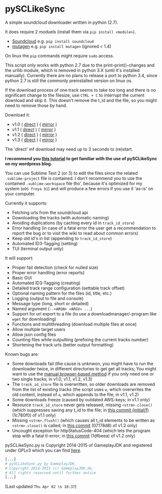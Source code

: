 pySCLikeSync
============

A simple soundcloud downloader written in python (2.7).

It does require 2 moduels (install them via `pip install <module>`).

* [Soundcloud](https://github.com/soundcloud/soundcloud-python) e.g. `pip install soundcloud`
* [mutagen](https://bitbucket.org/lazka/mutagen) e.g. `pip install mutagen` (ignored < 1.4)

On linux the `pip` commands might require `sudo` access.

This script only works with python 2.7 due to the print-print()-changes and the urllib module, which is removed in python 3.X (until it's installed manually). Currently there are no plans to release a port to python 3.4, since python 2.7 is still the commonly preinstalled version on linux os.

If the download process of one track seems to take too long and there is no significant change to the filesize, use `CTRL + C` to interrupt the current download and skip it. This doesn't remove the t_id and the file, so you might need to remove those by hand.

Download it:
* v1.0 ( [direct](http://download1324.mediafire.com/m142bqeg5ikg/zt4x9ixu56rw4b5/pySCLikeSync-v1.0.py) ) ( [mirror](http://www.mediafire.com/download/zt4x9ixu56rw4b5/pySCLikeSync-v1.0.py) )
* v1.1 ( [direct](http://download944.mediafire.com/501ls0eo9pfg/7oryhqnbjzrn8ec/pySCLikeSync-v1.1.py) ) ( [mirror](http://www.mediafire.com/download/7oryhqnbjzrn8ec/pySCLikeSync-v1.1.py) )
* v1.2 ( [direct](http://download1585.mediafire.com/xpdssbdehpjg/2s3tbob9pzu27f3/pySCLikeSync-v1.2.py) ) ( [mirror](http://www.mediafire.com/download/2s3tbob9pzu27f3/pySCLikeSync-v1.2.py) )
* v1.3 ( [direct](http://download948.mediafire.com/t4y1n666z76g/npogv6z93z9v16f/pySCLikeSync-v1.3.py) ) ( [mirror](http://www.mediafire.com/download/npogv6z93z9v16f/pySCLikeSync-v1.3.py) )

The 'direct' mf download may need up to 3 seconds to (re)start.

__I recommend you [this tutorial](http://gameplayjdk.wordpress.com/2014/07/28/tutorial-how-to-use-pysclikesync-to-download-your-favourite-tracks-from-soundcloud-28-07-2014/) to get familiar with the use of pySCLikeSync on my wordpress blog.__

You can use Sublime Text 2 (or 3) to edit the files since the related `.sublime-project` file is contained. I don't recommend you to use the contained `.sublime-workspace` file tho', because it's optimized for my system (`eOS freya b1`) and will produce a few errors if you use it 'as-is' on your computer.

Currently it supports:
* Fetching urls from the soundcloud api
* Downloading the tracks (with automatic naming)
* Avoiding duplications (by caching every id in `track_id_store`)
* Error handling (in case of a fatal error the user get a recommendation to report the bug or to visit the wiki to read about common errors)
* Keep old id's in list (appending to `track_id_store`)
* Automated ID3-Tagging (setting)
* TUI (terminal output only)

It will support:
* Proper fail detection (check for nulled size)
* Proper error handling (error reports)
* Basic GUI
* Automated ID3-Tagging (creating)
* Detailed track range configuration (settable track offset)
* Optional naming pattern for the files (id, title, etc.)
* Logging (output to file and console)
* Message type (long, short or detailed)
* Named argument (`--<ARGN> <ARGV> ...`)
* Support for url export to a file (to use a downloadmanager/-program like `wget` for downloading)
* Functions and multithreading (download multiple files at once)
* Allow multiple target users
* Allow json config files
* Counting files while outputting (prefixing the current tracks number)
* Shortening the track urls (better output formatting)

Known bugs are:
* Some downloads fail (the cause is unknwon, you might have to run the downloader twice, in different directories to get get all tracks; You might want to use the [manual browser-based method](http://gameplayjdk.wordpress.com/2014/01/10/how-to-download-any-track-from-soundcloud-com-10-01-2014/) if you only need one or two single tracks; in v1.0, v1.1, v1.2, v1.3)
* The `track_id_store` file is overwritten, so older downloads are removed from the list of existing tracks (the script uses `w`, which overwrites the old content, instead of `a`, which appends to the file; in v1.1, v1.2)
* Some downloads freeze (caused by outdated AWS-keys; in v1.1 only)
* Resource `track_id_store` never gets released, missing `<strm>.close()` (which suppresses saving any t_id to the file; in [this commit (initial/f)](https://github.com/GameplayJDK/pySCLikeSync/commit/1c780f01b4954aab4cad8a1dcedcb099041d2600) (1c780f0) of v1.1 only)
* Missing `<strm>.flush()` (which causes all t_id elements to be written as `<strm>.close()` is called; in [this commit](https://github.com/GameplayJDK/pySCLikeSync/commit/07178d83d5480b5ffafcc4ea612f21669262c188) (07178d8) of v1.2 only)
* Uncought exception for httpStatusCode-404 (which lets the program stop with a fatal tl-error; in [this commit](https://github.com/GameplayJDK/pySCLikeSync/commit/1dfbeeaa79edbb456cb2a54895f70fa8b4c2ca2b) (1dfbeea) of v1.2 only)

pySCLikeSync.py is Copyright 2014-2015 of GameplayJDK and registered under GPLv3 which you can find [here](https://raw.githubusercontent.com/GameplayJDK/pySCLikeSync/master/LICENSE).
```python
[...]
# pySCLikeSync.py by GameplayJDK,
# Copyright 2014-2015 (c) GameplayJDK.de,
# All rights reserved until further notice
[...]
```
(Last updated `Thu Apr 02 \n 18:37`)
